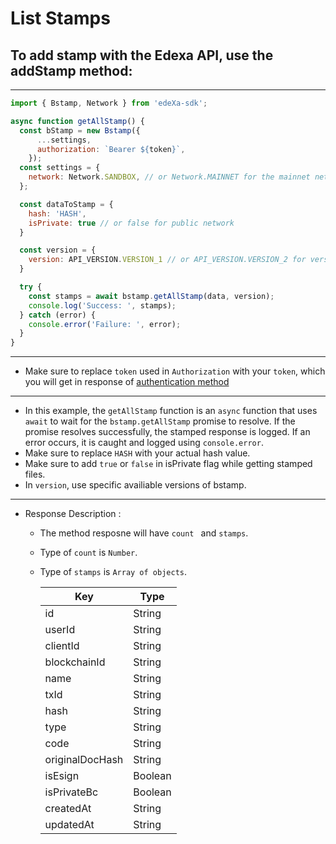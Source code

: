 # List Stamps

## To add stamp with the Edexa API, use the addStamp method:

---

```SDK.js
import { Bstamp, Network } from 'edeXa-sdk';

async function getAllStamp() {
  const bStamp = new Bstamp({
      ...settings,
      authorization: `Bearer ${token}`,
    });
  const settings = {
    network: Network.SANDBOX, // or Network.MAINNET for the mainnet network
  };

  const dataToStamp = {
    hash: 'HASH',
    isPrivate: true // or false for public network
  }

  const version = {
    version: API_VERSION.VERSION_1 // or API_VERSION.VERSION_2 for version 2
  }

  try {
    const stamps = await bstamp.getAllStamp(data, version);
    console.log('Success: ', stamps);
  } catch (error) {
    console.error('Failure: ', error);
  }
}

```

---

- Make sure to replace `token` used in `Authorization` with your `token`, which you will get in response of [authentication method](./authenticate.md)

---

- In this example, the `getAllStamp` function is an `async` function that uses `await` to wait for the `bstamp.getAllStamp` promise to resolve. If the promise resolves successfully, the stamped response is logged. If an error occurs, it is caught and logged using `console.error`.
- Make sure to replace `HASH` with your actual hash value.
- Make sure to add `true` or `false` in isPrivate flag while getting stamped files.
- In `version`, use specific availiable versions of bstamp.

---

- Response Description :

  - The method resposne will have `count ` and `stamps`.
  - Type of `count` is `Number`.
  - Type of `stamps` is `Array of objects`.

    | Key             | Type    |
    | --------------- | ------- |
    | id              | String  |
    | userId          | String  |
    | clientId        | String  |
    | blockchainId    | String  |
    | name            | String  |
    | txId            | String  |
    | hash            | String  |
    | type            | String  |
    | code            | String  |
    | originalDocHash | String  |
    | isEsign         | Boolean |
    | isPrivateBc     | Boolean |
    | createdAt       | String  |
    | updatedAt       | String  |
